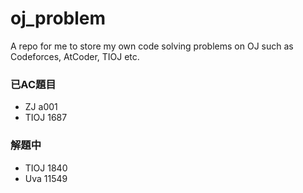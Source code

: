 # oj_problem
A repo for me to store my own code solving problems on OJ such as Codeforces, AtCoder, TIOJ etc. 

### 已AC題目

- ZJ a001
- TIOJ 1687

### 解題中

- TIOJ 1840
- Uva 11549
